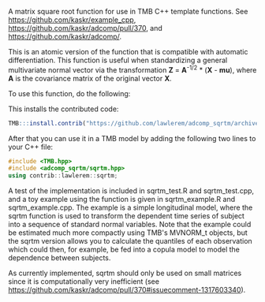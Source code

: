 A matrix square root function for use in TMB C++ template functions. See https://github.com/kaskr/example_cpp, https://github.com/kaskr/adcomp/pull/370, and https://github.com/kaskr/adcomp/.

This is an atomic version of the function that is compatible with automatic differentiation.
This function is useful when standardizing a general multivariate normal vector via the transformation **Z** = **A**<sup>-1/2</sup> * (**X** - **mu**), where **A** is the covariance matrix of the original vector **X**.

To use this function, do the following:

This installs the contributed code:
```R
TMB:::install.contrib("https://github.com/lawlerem/adcomp_sqrtm/archive/master.zip")
```

After that you can use it in a TMB model by adding the following two lines to your C++ file:
```C++
#include <TMB.hpp>
#include <adcomp_sqrtm/sqrtm.hpp>
using contrib::lawlerem::sqrtm;
```

A test of the implementation is included in sqrtm_test.R and sqrtm_test.cpp, and a toy example using the function is given in sqrtm_example.R and sqrtm_example.cpp.
The example is a simple longitudinal model, where the sqrtm function is used to transform the dependent time series of subject into a sequence of standard normal variables.
Note that the example could be estimated much more compactly using TMB's MVNORM_t objects, but the sqrtm version allows you to calculate the quantiles of each observation which could then, for example, be fed into a copula model to model the dependence between subjects.

As currently implemented, sqrtm should only be used on small matrices since it is computationally very inefficient (see https://github.com/kaskr/adcomp/pull/370#issuecomment-1317603340).